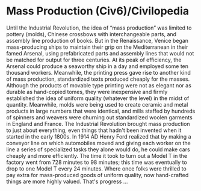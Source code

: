 # Mass Production (Civ6)/Civilopedia

Until the Industrial Revolution, the idea of “mass production” was limited to pottery (molds), Chinese crossbows with interchangeable parts, and assembly line production of books. But in the Renaissance, Venice began mass-producing ships to maintain their grip on the Mediterranean in their famed Arsenal, using prefabricated parts and assembly lines that would not be matched for output for three centuries. At its peak of efficiency, the Arsenal could produce a seaworthy ship in a day and employed some ten thousand workers.
Meanwhile, the printing press gave rise to another kind of mass production, standardized texts produced cheaply for the masses. Although the products of movable type printing were not as elegant nor as durable as hand-copied tomes, they were inexpensive and firmly established the idea of uniform quality (whatever the level) in the midst of quantity. Meanwhile, molds were being used to create ceramic and metal products in large numbers that were identical, and mills staffed by hundreds of spinners and weavers were churning out standardized woolen garments in England and France.
The Industrial Revolution brought mass production to just about everything, even things that hadn't been invented when it started in the early 1800s.
In 1914 AD Henry Ford realized that by making a conveyor line on which automobiles moved and giving each worker on the line a series of specialized tasks they alone would do, he could make cars cheaply and more efficiently. The time it took to turn out a Model T in the factory went from 728 minutes to 98 minutes; this time was eventually to drop to one Model T every 24 minutes. Where once folks were thrilled to pay extra for mass-produced goods of uniform quality, now hand-crafted things are more highly valued. That's progress ...